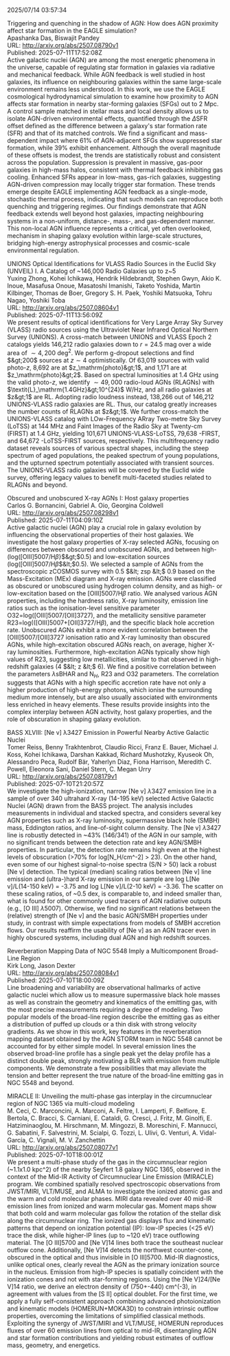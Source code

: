 2025/07/14 03:57:34  

Triggering and quenching in the shadow of AGN: How does AGN proximity
  affect star formation in the EAGLE simulation?  
Apashanka Das, Biswajit Pandey  
URL: http://arxiv.org/abs/2507.08790v1  
Published: 2025-07-11T17:52:08Z  
  Active galactic nuclei (AGN) are among the most energetic phenomena in the universe, capable of regulating star formation in galaxies via radiative and mechanical feedback. While AGN feedback is well studied in host galaxies, its influence on neighbouring galaxies within the same large-scale environment remains less understood. In this work, we use the EAGLE cosmological hydrodynamical simulation to examine how proximity to AGN affects star formation in nearby star-forming galaxies (SFGs) out to 2 Mpc. A control sample matched in stellar mass and local density allows us to isolate AGN-driven environmental effects, quantified through the $\Delta$SFR offset defined as the difference between a galaxy's star formation rate (SFR) and that of its matched controls. We find a significant and mass-dependent impact where $61\%$ of AGN-adjacent SFGs show suppressed star formation, while $39\%$ exhibit enhancement. Although the overall magnitude of these offsets is modest, the trends are statistically robust and consistent across the population. Suppression is prevalent in massive, gas-poor galaxies in high-mass halos, consistent with thermal feedback inhibiting gas cooling. Enhanced SFRs appear in low-mass, gas-rich galaxies, suggesting AGN-driven compression may locally trigger star formation. These trends emerge despite EAGLE implementing AGN feedback as a single-mode, stochastic thermal process, indicating that such models can reproduce both quenching and triggering regimes. Our findings demonstrate that AGN feedback extends well beyond host galaxies, impacting neighbouring systems in a non-uniform, distance-, mass-, and gas-dependent manner. This non-local AGN influence represents a critical, yet often overlooked, mechanism in shaping galaxy evolution within large-scale structures, bridging high-energy astrophysical processes and cosmic-scale environmental regulation.   

UNIONS Optical Identifications for VLASS Radio Sources in the Euclid Sky
  (UNVEIL) I. A Catalog of ~146,000 Radio Galaxies up to z~5  
Yuxing Zhong, Kohei Ichikawa, Hendrik Hildebrandt, Stephen Gwyn, Akio K. Inoue, Masafusa Onoue, Masatoshi Imanishi, Taketo Yoshida, Martin Kilbinger, Thomas de Boer, Gregory S. H. Paek, Yoshiki Matsuoka, Tohru Nagao, Yoshiki Toba  
URL: http://arxiv.org/abs/2507.08604v1  
Published: 2025-07-11T13:56:09Z  
  We present results of optical identifications for Very Large Array Sky Survey (VLASS) radio sources using the Ultraviolet Near Infrared Optical Northern Survey (UNIONS). A cross-match between UNIONS and VLASS Epoch 2 catalogs yields 146,212 radio galaxies down to $r=24.5$ mag over a wide area of $\sim4,200\ \mathrm{deg^2}$. We perform g-dropout selections and find $&gt;200$ sources at $z\sim4$ optimistically. Of 63,019 sources with valid photo-$z$, 8,692 are at $z_\mathrm{photo}&gt;1$, and 1,171 are at $z_\mathrm{photo}&gt;2$. Based on spectral luminosities at 1.4 GHz using the valid photo-$z$, we identify $\sim49,000$ radio-loud AGNs (RLAGNs) with $\textit{L}_\mathrm{1.4GHz}&gt;10^{24}$ W/Hz, and all radio galaxies at $z&gt;1$ are RL. Adopting radio loudness instead, 138,266 out of 146,212 UNIONS-VLASS radio galaxies are RL. Thus, our catalog greatly increases the number counts of RLAGNs at $z&gt;1$. We further cross-match the UNIONS-VLASS catalog with LOw-Frequency ARray Two-metre Sky Survey (LoTSS) at 144 MHz and Faint Images of the Radio Sky at Twenty-cm (FIRST) at 1.4 GHz, yielding 101,671 UNIONS-VLASS-LoTSS, 79,638 -FIRST, and 64,672 -LoTSS-FIRST sources, respectively. This multifrequency radio dataset reveals sources of various spectral shapes, including the steep spectrum of aged populations, the peaked spectrum of young populations, and the upturned spectrum potentially associated with transient sources. The UNIONS-VLASS radio galaxies will be covered by the Euclid wide survey, offering legacy values to benefit multi-faceted studies related to RLAGNs and beyond.   

Obscured and unobscured X-ray AGNs I: Host galaxy properties  
Carlos G. Bornancini, Gabriel A. Oio, Georgina Coldwell  
URL: http://arxiv.org/abs/2507.08298v1  
Published: 2025-07-11T04:09:10Z  
  Active galactic nuclei (AGN) play a crucial role in galaxy evolution by influencing the observational properties of their host galaxies. We investigate the host galaxy properties of X-ray selected AGNs, focusing on differences between obscured and unobscured AGNs, and between high-(log([OIII]5007/H$\beta$}$&gt;$0.5) and low-excitation sources (log([OIII]5007/H$\beta$$&lt;$0.5). We selected a sample of AGNs from the spectroscopic zCOSMOS survey with 0.5 $&lt; zsp &lt;$ 0.9 based on the Mass-Excitation (MEx) diagram and X-ray emission. AGNs were classified as obscured or unobscured using hydrogen column density, and as high- or low-excitation based on the [OIII]5007/H$\beta$ ratio. We analysed various AGN properties, including the hardness ratio, X-ray luminosity, emission line ratios such as the ionisation-level sensitive parameter O32=log([OIII]5007/[OII]3727), and the metallicity sensitive parameter R23=log(([OIII]5007+[OII]3727/H$\beta$), and the specific black hole accretion rate. Unobscured AGNs exhibit a more evident correlation between the [OIII]5007/[OII]3727 ionisation ratio and X-ray luminosity than obscured AGNs, while high-excitation obscured AGNs reach, on average, higher X-ray luminosities. Furthermore, high-excitation AGNs typically show high values of R23, suggesting low metallicities, similar to that observed in high-redshift galaxies (4 $&lt; z &lt;$ 6). We find a positive correlation between the parameters $\lambda$sBHAR and N$_H$, R23 and O32 parameters. The correlation suggests that AGNs with a high specific accretion rate have not only a higher production of high-energy photons, which ionise the surrounding medium more intensely, but are also usually associated with environments less enriched in heavy elements. These results provide insights into the complex interplay between AGN activity, host galaxy properties, and the role of obscuration in shaping galaxy evolution.   

BASS XLVIII: [Ne v] λ3427 Emission in Powerful Nearby Active
  Galactic Nuclei  
Tomer Reiss, Benny Trakhtenbrot, Claudio Ricci, Franz E. Bauer, Michael J. Koss, Kohei Ichikawa, Darshan Kakkad, Richard Mushotzky, Kyuseok Oh, Alessandro Peca, Rudolf Bär, Yaherlyn Diaz, Fiona Harrison, Meredith C. Powell, Eleonora Sani, Daniel Stern, C. Megan Urry  
URL: http://arxiv.org/abs/2507.08179v1  
Published: 2025-07-10T21:20:57Z  
  We investigate the high-ionization, narrow [Ne v] $\lambda$3427 emission line in a sample of over 340 ultrahard X-ray (14-195 keV) selected Active Galactic Nuclei (AGN) drawn from the BASS project. The analysis includes measurements in individual and stacked spectra, and considers several key AGN properties such as X-ray luminosity, supermassive black hole (SMBH) mass, Eddington ratios, and line-of-sight column density. The [Ne v] $\lambda$3427 line is robustly detected in ~43% (146/341) of the AGN in our sample, with no significant trends between the detection rate and key AGN/SMBH properties. In particular, the detection rate remains high even at the highest levels of obscuration (&gt;70% for log[N_H/cm^-2] &gt; 23). On the other hand, even some of our highest signal-to-noise spectra (S/N &gt; 50) lack a robust [Ne v] detection. The typical (median) scaling ratios between [Ne v] line emission and (ultra-)hard X-ray emission in our sample are log L[Ne v]/L(14-150 keV) = -3.75 and log L[Ne v]/L(2-10 keV) = -3.36. The scatter on these scaling ratios, of ~0.5 dex, is comparable to, and indeed smaller than, what is found for other commonly used tracers of AGN radiative outputs (e.g., [O III] $\lambda$5007). Otherwise, we find no significant relations between the (relative) strength of [Ne v] and the basic AGN/SMBH properties under study, in contrast with simple expectations from models of SMBH accretion flows. Our results reaffirm the usability of [Ne v] as an AGN tracer even in highly obscured systems, including dual AGN and high redshift sources.   

Reverberation Mapping Data of NGC 5548 Imply a Multicomponent Broad-Line
  Region  
Kirk Long, Jason Dexter  
URL: http://arxiv.org/abs/2507.08084v1  
Published: 2025-07-10T18:00:09Z  
  Line broadening and variability are observational hallmarks of active galactic nuclei which allow us to measure supermassive black hole masses as well as constrain the geometry and kinematics of the emitting gas, with the most precise measurements requiring a degree of modeling. Two popular models of the broad-line region describe the emitting gas as either a distribution of puffed up clouds or a thin disk with strong velocity gradients. As we show in this work, key features in the reverberation mapping dataset obtained by the AGN STORM team in NGC 5548 cannot be accounted for by either simple model. In several emission lines the observed broad-line profile has a single peak yet the delay profile has a distinct double peak, strongly motivating a BLR with emission from multiple components. We demonstrate a few possibilities that may alleviate the tension and better represent the true nature of the broad-line emitting gas in NGC 5548 and beyond.   

MIRACLE II: Unveiling the multi-phase gas interplay in the circumnuclear
  region of NGC 1365 via multi-cloud modeling  
M. Ceci, C. Marconcini, A. Marconi, A. Feltre, I. Lamperti, F. Belfiore, E. Bertola, C. Bracci, S. Carniani, E. Cataldi, G. Cresci, J. Fritz, M. Ginolfi, E. Hatziminaoglou, M. Hirschmann, M. Mingozzi, B. Moreschini, F. Mannucci, G. Sabatini, F. Salvestrini, M. Scialpi, G. Tozzi, L. Ulivi, G. Venturi, A. Vidal-García, C. Vignali, M. V. Zanchettin  
URL: http://arxiv.org/abs/2507.08077v1  
Published: 2025-07-10T18:00:01Z  
  We present a multi-phase study of the gas in the circumnuclear region (~1.1x1.0 kpc^2) of the nearby Seyfert 1.8 galaxy NGC 1365, observed in the context of the Mid-IR Activity of Circumnuclear Line Emission (MIRACLE) program. We combined spatially resolved spectroscopic observations from JWST/MIRI, VLT/MUSE, and ALMA to investigate the ionized atomic gas and the warm and cold molecular phases.   MIRI data revealed over 40 mid-IR emission lines from ionized and warm molecular gas. Moment maps show that both cold and warm molecular gas follow the rotation of the stellar disk along the circumnuclear ring. The ionized gas displays flux and kinematic patterns that depend on ionization potential (IP): low-IP species (&lt;25 eV) trace the disk, while higher-IP lines (up to ~120 eV) trace outflowing material.   The [O III]5700 and [Ne V]14 lines both trace the southeast nuclear outflow cone. Additionally, [Ne V]14 detects the northwest counter-cone, obscured in the optical and thus invisible in [O III]5700. Mid-IR diagnostics, unlike optical ones, clearly reveal the AGN as the primary ionization source in the nucleus. Emission from high-IP species is spatially coincident with the ionization cones and not with star-forming regions.   Using the [Ne V]24/[Ne V]14 ratio, we derive an electron density of (750+-440) cm^(-3), in agreement with values from the [S II] optical doublet.   For the first time, we apply a fully self-consistent approach combining advanced photoionization and kinematic models (HOMERUN+MOKA3D) to constrain intrinsic outflow properties, overcoming the limitations of simplified classical methods. Exploiting the synergy of JWST/MIRI and VLT/MUSE, HOMERUN reproduces fluxes of over 60 emission lines from optical to mid-IR, disentangling AGN and star formation contributions and yielding robust estimates of outflow mass, geometry, and energetics.   

